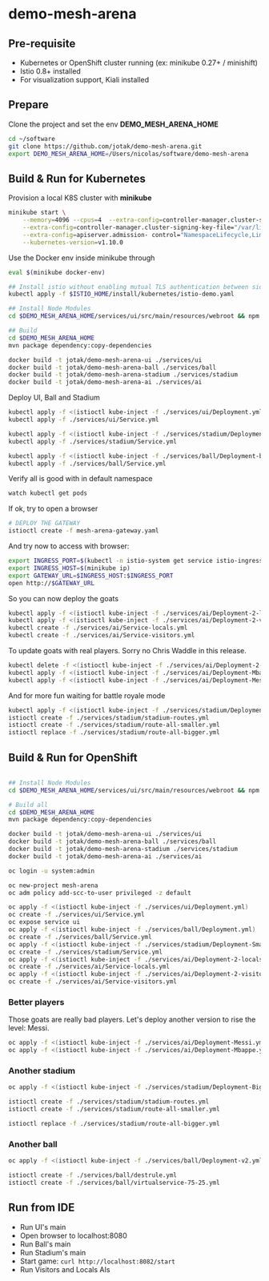 # demo-mesh-arena

## Pre-requisite

- Kubernetes or OpenShift cluster running (ex: minikube 0.27+ / minishift)
- Istio 0.8+ installed 
- For visualization support, Kiali installed

## Prepare

Clone the project and set the env **DEMO_MESH_ARENA_HOME**
```bash
cd ~/software
git clone https://github.com/jotak/demo-mesh-arena.git
export DEMO_MESH_ARENA_HOME=/Users/nicolas/software/demo-mesh-arena
```

## Build & Run for Kubernetes

Provision a local K8S cluster with **minikube**

```bash
minikube start \
    --memory=4096 --cpus=4  --extra-config=controller-manager.cluster-signing-cert-file="/var/lib/localkube/certs/ca.crt" \
    --extra-config=controller-manager.cluster-signing-key-file="/var/lib/localkube/certs/ca.key" \
    --extra-config=apiserver.admission- control="NamespaceLifecycle,LimitRanger,ServiceAccount,PersistentVolumeLabel,DefaultStorageClass,DefaultTolerationSeconds,MutatingAdmissionWebhook,ValidatingAdmissionWebhook,ResourceQuota" \
    --kubernetes-version=v1.10.0
```

Use the Docker env inside minikube through
```bash
eval $(minikube docker-env)

## Install istio without enabling mutual TLS authentication between sidecars
kubectl apply -f $ISTIO_HOME/install/kubernetes/istio-demo.yaml

## Install Node Modules
cd $DEMO_MESH_ARENA_HOME/services/ui/src/main/resources/webroot && npm install

## Build 
cd $DEMO_MESH_ARENA_HOME
mvn package dependency:copy-dependencies

docker build -t jotak/demo-mesh-arena-ui ./services/ui
docker build -t jotak/demo-mesh-arena-ball ./services/ball
docker build -t jotak/demo-mesh-arena-stadium ./services/stadium
docker build -t jotak/demo-mesh-arena-ai ./services/ai
```

Deploy UI, Ball and Stadium

```bash
kubectl apply -f <(istioctl kube-inject -f ./services/ui/Deployment.yml)
kubectl apply -f ./services/ui/Service.yml

kubectl apply -f <(istioctl kube-inject -f ./services/stadium/Deployment-Smaller.yml)
kubectl apply -f ./services/stadium/Service.yml

kubectl apply -f <(istioctl kube-inject -f ./services/ball/Deployment-burst.yml)
kubectl apply -f ./services/ball/Service.yml
```

Verify all is good with in default namespace
```bash
watch kubectl get pods
```

If ok, try to open a browser
```bash
# DEPLOY THE GATEWAY
istioctl create -f mesh-arena-gateway.yaml
```

And try now to access with browser:
```bash
export INGRESS_PORT=$(kubectl -n istio-system get service istio-ingressgateway -o jsonpath='{.spec.ports[?(@.name=="http")].nodePort}')
export INGRESS_HOST=$(minikube ip)
export GATEWAY_URL=$INGRESS_HOST:$INGRESS_PORT
open http://$GATEWAY_URL
```

So you can now deploy the goats
```bash
kubectl apply -f <(istioctl kube-inject -f ./services/ai/Deployment-2-locals.yml)
kubectl apply -f <(istioctl kube-inject -f ./services/ai/Deployment-2-visitors.yml)
kubectl create -f ./services/ai/Service-locals.yml
kubectl create -f ./services/ai/Service-visitors.yml
```

To update goats with real players. Sorry no Chris Waddle in this release.
```bash
kubectl delete -f <(istioctl kube-inject -f ./services/ai/Deployment-2-locals.yml)
kubectl apply -f <(istioctl kube-inject -f ./services/ai/Deployment-Mbappe.yml)
kubectl apply -f <(istioctl kube-inject -f ./services/ai/Deployment-Messi.yml)
```

And for more fun waiting for battle royale mode
```bash
kubectl apply -f <(istioctl kube-inject -f ./services/stadium/Deployment-Bigger.yml
istioctl create -f ./services/stadium/stadium-routes.yml
istioctl create -f ./services/stadium/route-all-smaller.yml
istioctl replace -f ./services/stadium/route-all-bigger.yml
```

## Build & Run for OpenShift

```bash

## Install Node Modules
cd $DEMO_MESH_ARENA_HOME/services/ui/src/main/resources/webroot && npm install

# Build all
cd $DEMO_MESH_ARENA_HOME
mvn package dependency:copy-dependencies

docker build -t jotak/demo-mesh-arena-ui ./services/ui
docker build -t jotak/demo-mesh-arena-ball ./services/ball
docker build -t jotak/demo-mesh-arena-stadium ./services/stadium
docker build -t jotak/demo-mesh-arena-ai ./services/ai

oc login -u system:admin

oc new-project mesh-arena
oc adm policy add-scc-to-user privileged -z default

oc apply -f <(istioctl kube-inject -f ./services/ui/Deployment.yml)
oc create -f ./services/ui/Service.yml
oc expose service ui
oc apply -f <(istioctl kube-inject -f ./services/ball/Deployment.yml)
oc create -f ./services/ball/Service.yml
oc apply -f <(istioctl kube-inject -f ./services/stadium/Deployment-Smaller.yml)
oc create -f ./services/stadium/Service.yml
oc apply -f <(istioctl kube-inject -f ./services/ai/Deployment-2-locals.yml)
oc create -f ./services/ai/Service-locals.yml
oc apply -f <(istioctl kube-inject -f ./services/ai/Deployment-2-visitors.yml)
oc create -f ./services/ai/Service-visitors.yml

```


### Better players

Those goats are really bad players. Let's deploy another version to rise the level: Messi.

```bash
oc apply -f <(istioctl kube-inject -f ./services/ai/Deployment-Messi.yml)
oc apply -f <(istioctl kube-inject -f ./services/ai/Deployment-Mbappe.yml)
```

### Another stadium

```bash
oc apply -f <(istioctl kube-inject -f ./services/stadium/Deployment-Bigger.yml)

istioctl create -f ./services/stadium/stadium-routes.yml
istioctl create -f ./services/stadium/route-all-smaller.yml

istioctl replace -f ./services/stadium/route-all-bigger.yml
```

### Another ball

```bash
oc apply -f <(istioctl kube-inject -f ./services/ball/Deployment-v2.yml)

istioctl create -f ./services/ball/destrule.yml
istioctl create -f ./services/ball/virtualservice-75-25.yml
```

## Run from IDE

- Run UI's main
- Open browser to localhost:8080
- Run Ball's main
- Run Stadium's main
- Start game: ```curl http://localhost:8082/start```
- Run Visitors and Locals AIs
